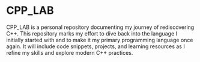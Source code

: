 # CPP_LAB
CPP_LAB is a personal repository documenting my journey of rediscovering C++. This repository marks my effort to dive back into the language I initially started with and to make it my primary programming language once again. It will include code snippets, projects, and learning resources as I refine my skills and explore modern C++ practices.
